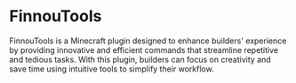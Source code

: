 # FinnouTools
FinnouTools is a Minecraft plugin designed to enhance builders' experience by providing innovative and efficient commands that streamline repetitive and tedious tasks. With this plugin, builders can focus on creativity and save time using intuitive tools to simplify their workflow.
